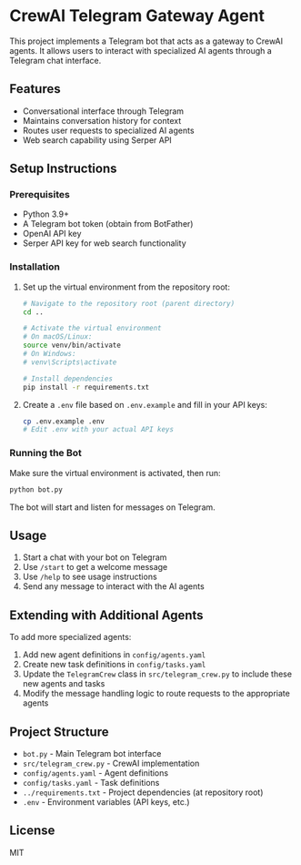 # CrewAI Telegram Gateway Agent

This project implements a Telegram bot that acts as a gateway to CrewAI agents. It allows users to interact with specialized AI agents through a Telegram chat interface.

## Features

- Conversational interface through Telegram
- Maintains conversation history for context
- Routes user requests to specialized AI agents
- Web search capability using Serper API

## Setup Instructions

### Prerequisites

- Python 3.9+
- A Telegram bot token (obtain from BotFather)
- OpenAI API key
- Serper API key for web search functionality

### Installation

1. Set up the virtual environment from the repository root:
   ```bash
   # Navigate to the repository root (parent directory)
   cd ..
   
   # Activate the virtual environment
   # On macOS/Linux:
   source venv/bin/activate
   # On Windows:
   # venv\Scripts\activate
   
   # Install dependencies
   pip install -r requirements.txt
   ```

2. Create a `.env` file based on `.env.example` and fill in your API keys:
   ```bash
   cp .env.example .env
   # Edit .env with your actual API keys
   ```

### Running the Bot

Make sure the virtual environment is activated, then run:

```bash
python bot.py
```

The bot will start and listen for messages on Telegram.

## Usage

1. Start a chat with your bot on Telegram
2. Use `/start` to get a welcome message
3. Use `/help` to see usage instructions
4. Send any message to interact with the AI agents

## Extending with Additional Agents

To add more specialized agents:

1. Add new agent definitions in `config/agents.yaml`
2. Create new task definitions in `config/tasks.yaml`
3. Update the `TelegramCrew` class in `src/telegram_crew.py` to include these new agents and tasks
4. Modify the message handling logic to route requests to the appropriate agents

## Project Structure

- `bot.py` - Main Telegram bot interface
- `src/telegram_crew.py` - CrewAI implementation
- `config/agents.yaml` - Agent definitions
- `config/tasks.yaml` - Task definitions
- `../requirements.txt` - Project dependencies (at repository root)
- `.env` - Environment variables (API keys, etc.)

## License

MIT 